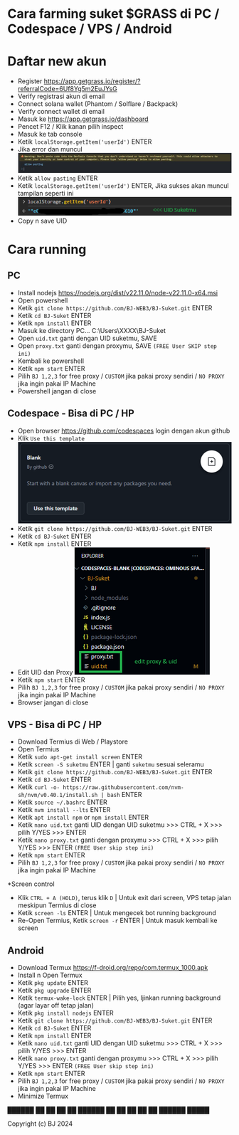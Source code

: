 # Cara farming suket $GRASS di PC / Codespace / VPS / Android

# Daftar new akun 
- Register https://app.getgrass.io/register/?referralCode=6Uf8Yg5m2EuJYsG
- Verify registrasi akun di email
- Connect solana wallet (Phantom / Solflare / Backpack)
- Verify connect wallet di email
- Masuk ke https://app.getgrass.io/dashboard
- Pencet F12 / Klik kanan pilih inspect
- Masuk ke tab console
- Ketik ```localStorage.getItem('userId')``` ENTER
- Jika error dan muncul
![0001](https://github.com/BJ-WEB3/BJ-Suket/blob/main/pasting.jpeg)
- Ketik ```allow pasting``` ENTER
- Ketik ```localStorage.getItem('userId')``` ENTER, Jika sukses akan muncul tampilan seperti ini
![0001](https://github.com/BJ-WEB3/BJ-Suket/blob/main/Screenshot%202024-11-09%20122416.png)
- Copy n save UID

# Cara running

## PC
- Install nodejs https://nodejs.org/dist/v22.11.0/node-v22.11.0-x64.msi
- Open powershell
- Ketik ```git clone https://github.com/BJ-WEB3/BJ-Suket.git``` ENTER
- Ketik ```cd BJ-Suket``` ENTER
- Ketik ```npm install``` ENTER
- Masuk ke directory PC... C:\Users\XXXX\BJ-Suket 
- Open `uid.txt` ganti dengan UID suketmu, SAVE
- Open `proxy.txt` ganti dengan proxymu, SAVE `(FREE User SKIP step ini)`
- Kembali ke powershell
- Ketik ```npm start``` ENTER
- Pilih `BJ 1,2,3` for free proxy / `CUSTOM` jika pakai proxy sendiri / `NO PROXY` jika ingin pakai IP Machine
- Powershell jangan di close


## Codespace - Bisa di PC / HP 
- Open browser https://github.com/codespaces login dengan akun github
- Klik `Use this template`
![0001](https://github.com/BJ-WEB3/BJ-Suket/blob/main/Screenshot%202024-11-09%20125754.png)
- Ketik ```git clone https://github.com/BJ-WEB3/BJ-Suket.git``` ENTER
- Ketik ```cd BJ-Suket``` ENTER
- Ketik ```npm install``` ENTER
- Edit UID dan Proxy
![0001](https://github.com/BJ-WEB3/BJ-Suket/blob/main/Screenshot%202024-11-09%20130229.png)
- Ketik ```npm start``` ENTER
- Pilih `BJ 1,2,3` for free proxy / `CUSTOM` jika pakai proxy sendiri / `NO PROXY` jika ingin pakai IP Machine
- Browser jangan di close


## VPS - Bisa di PC / HP
- Download Termius di Web / Playstore
- Open Termius 
- Ketik ```sudo apt-get install screen``` ENTER
- Ketik ```screen -S suketmu``` ENTER | ganti `suketmu` sesuai seleramu 
- Ketik ```git clone https://github.com/BJ-WEB3/BJ-Suket.git``` ENTER 
- Ketik ```cd BJ-Suket``` ENTER
- Ketik ```curl -o- https://raw.githubusercontent.com/nvm-sh/nvm/v0.40.1/install.sh | bash``` ENTER
- Ketik ```source ~/.bashrc``` ENTER
- Ketik ```nvm install --lts``` ENTER
- Ketik ```apt install npm``` or ```npm install``` ENTER
- Ketik ```nano uid.txt``` ganti UID dengan UID suketmu >>> CTRL + X >>> pilih Y/YES >>> ENTER
- Ketik ```nano proxy.txt``` ganti dengan proxymu >>> CTRL + X >>> pilih Y/YES >>> ENTER `(FREE User skip step ini)`
- Ketik ```npm start``` ENTER
- Pilih `BJ 1,2,3` for free proxy / `CUSTOM` jika pakai proxy sendiri / `NO PROXY` jika ingin pakai IP Machine

*Screen control 
- Klik `CTRL + A (HOLD)`, terus klik `D` | Untuk exit dari screen, VPS tetap jalan meskipun Termius di close
- Ketik ```screen -ls``` ENTER | Untuk mengecek bot running background
- Re-Open Termius, Ketik ```screen -r``` ENTER | Untuk masuk kembali ke screen


## Android 
- Download Termux https://f-droid.org/repo/com.termux_1000.apk
- Install n Open Termux
- Ketik ```pkg update``` ENTER
- Ketik ```pkg upgrade``` ENTER
- Ketik ```termux-wake-lock``` ENTER | Pilih yes, Ijinkan running background (agar layar off tetap jalan)
- Ketik ```pkg install nodejs``` ENTER
- Ketik ```git clone https://github.com/BJ-WEB3/BJ-Suket.git``` ENTER 
- Ketik ```cd BJ-Suket``` ENTER
- Ketik ```npm install``` ENTER
- Ketik ```nano uid.txt``` ganti UID dengan UID suketmu >>> CTRL + X >>> pilih Y/YES >>> ENTER
- Ketik ```nano proxy.txt``` ganti dengan proxymu >>> CTRL + X >>> pilih Y/YES >>> ENTER `(FREE User skip step ini)`
- Ketik ```npm start``` ENTER
- Pilih `BJ 1,2,3` for free proxy / `CUSTOM` jika pakai proxy sendiri / `NO PROXY` jika ingin pakai IP Machine
- Minimize Termux



██████        ██ 
██   ██       ██ 
██████        ██ 
██   ██  ██   ██ 
██████    █████ 

Copyright (c) BJ 2024 
